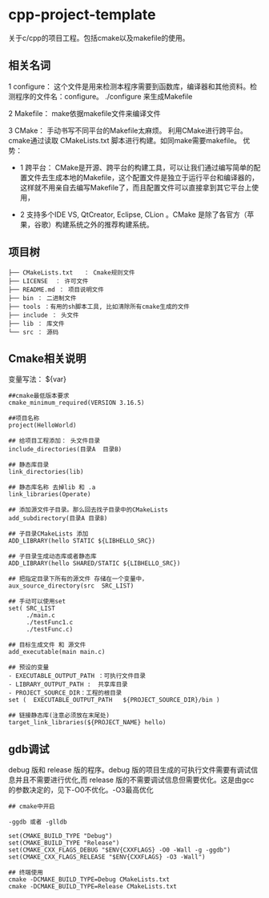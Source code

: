 # cpp-project-template

关于c/cpp的项目工程。包括cmake以及makefile的使用。

## 相关名词

1 configure： 这个文件是用来检测本程序需要到函数库，编译器和其他资料。检测程序的文件名：configure。  ./configure 来生成Makefile

2 Makefile： make依据makefile文件来编译文件

3 CMake： 手动书写不同平台的Makefile太麻烦。 利用CMake进行跨平台。cmake通过读取 CMakeLists.txt 脚本进行构建。如同make需要makefile。 优势：

- 1  跨平台：
CMake是开源、跨平台的构建工具，可以让我们通过编写简单的配置文件去生成本地的Makefile，这个配置文件是独立于运行平台和编译器的，这样就不用亲自去编写Makefile了，而且配置文件可以直接拿到其它平台上使用，

- 2 支持多个IDE
VS, QtCreator, Eclipse, CLion  。CMake 是除了各官方（苹果，谷歌）构建系统之外的推荐构建系统。


## 项目树

```
├── CMakeLists.txt   ： Cmake规则文件
├── LICENSE  ： 许可文件
├── README.md ： 项目说明文件
├── bin ： 二进制文件
├── tools ：有用的sh脚本工具, 比如清除所有cmake生成的文件
├── include ： 头文件
├── lib ： 库文件
└── src ： 源码
```

## Cmake相关说明

变量写法： ${var}

```
##cmake最低版本要求
cmake_minimum_required(VERSION 3.16.5)

##项目名称
project(HelloWorld)

## 给项目工程添加： 头文件目录
include_directories(目录A  目录B)

## 静态库目录
link_directories(lib)

## 静态库名称 去掉lib 和 .a
link_libraries(Operate)

## 添加源文件子目录。那么回去找子目录中的CMakeLists
add_subdirectory(目录A 目录B)

## 子目录CMakeLists 添加
ADD_LIBRARY(hello STATIC ${LIBHELLO_SRC})

## 子目录生成动态库或者静态库
ADD_LIBRARY(hello SHARED/STATIC ${LIBHELLO_SRC})

## 把指定目录下所有的源文件 存储在一个变量中，
aux_source_directory(src  SRC_LIST)

## 手动可以使用set
set( SRC_LIST
	 ./main.c
	 ./testFunc1.c
	 ./testFunc.c)

## 目标生成文件 和 源文件
add_executable(main main.c)

## 预设的变量
- EXECUTABLE_OUTPUT_PATH ：可执行文件目录
- LIBRARY_OUTPUT_PATH :  共享库目录
- PROJECT_SOURCE_DIR：工程的根目录
set (  EXECUTABLE_OUTPUT_PATH   ${PROJECT_SOURCE_DIR}/bin ) 

## 链接静态库(注意必须放在末尾处)
target_link_libraries(${PROJECT_NAME} hello)
```


## gdb调试

debug 版和 release 版的程序。debug 版的项目生成的可执行文件需要有调试信息并且不需要进行优化,而 release 版的不需要调试信息但需要优化。这是由gcc的参数决定的，见下-O0不优化。-O3最高优化

```
## cmake中开启

-ggdb 或者 -glldb

set(CMAKE_BUILD_TYPE "Debug")
set(CMAKE_BUILD_TYPE "Release")
set(CMAKE_CXX_FLAGS_DEBUG "$ENV{CXXFLAGS} -O0 -Wall -g -ggdb")
set(CMAKE_CXX_FLAGS_RELEASE "$ENV{CXXFLAGS} -O3 -Wall")

## 终端使用
cmake -DCMAKE_BUILD_TYPE=Debug CMakeLists.txt
cmake -DCMAKE_BUILD_TYPE=Release CMakeLists.txt
```



